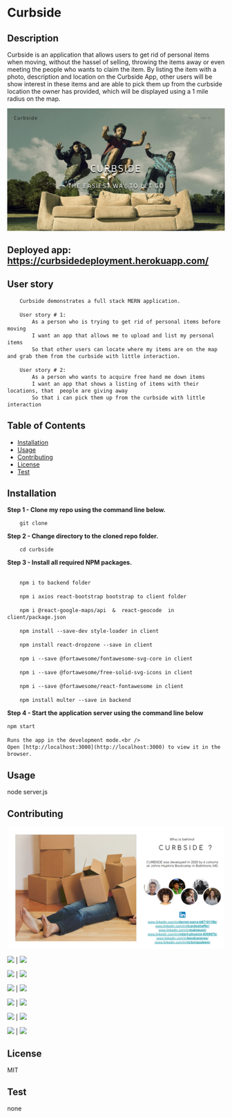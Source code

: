 # Curbside

## Description
            
Curbside is an application that allows users to get rid of personal items when moving, without the hassel of selling, throwing the items away or even meeting the people who wants to claim the item. By listing the item with a photo, description and location on the Curbside App, other users will be show interest in these items and are able to pick them up from the curbside location the owner has provided, which will be displayed using a 1 mile radius on the map. 


![](client/src/assets/images/Front%20page.png)

## Deployed app: https://curbsidedeployment.herokuapp.com/

## User story

``` 
    Curbside demonstrates a full stack MERN application.

    User story # 1:
        As a person who is trying to get rid of personal items before moving
        I want an app that allows me to upload and list my personal items
        So that other users can locate where my items are on the map and grab them from the curbside with little interaction.  

    User story # 2:
        As a person who wants to acquire free hand me down items
        I want an app that shows a listing of items with their locations, that  people are giving away
        So that i can pick them up from the curbside with little interaction

```
            
## Table of Contents
            
* [Installation](#Installation)
* [Usage](#Usage) 
* [Contributing](#Contributing) 
* [License](#License) 
* [Test](#Test)
            
        
## Installation
            
**Step 1 - Clone my repo using the command line below.**
```
    git clone 
```
**Step 2 - Change directory to the cloned repo folder.**
```
    cd curbside
```
**Step 3 - Install all required NPM packages.**
```

    npm i to backend folder

    npm i axios react-bootstrap bootstrap to client folder

    npm i @react-google-maps/api  &  react-geocode  in client/package.json

    npm install --save-dev style-loader in client

    npm install react-dropzone --save in client

    npm i --save @fortawesome/fontawesome-svg-core in client

    npm i --save @fortawesome/free-solid-svg-icons in client

    npm i --save @fortawesome/react-fontawesome in client

    npm install multer --save in backend
```
**Step 4 - Start the application server using the command line below**
```
npm start

Runs the app in the development mode.<br />
Open [http://localhost:3000](http://localhost:3000) to view it in the browser.

```
            
## Usage
            
node server.js
            
            
## Contributing

![](client/src/assets/images/Contribution%20photo.png)
            
[![](https://img.shields.io/badge/gitHub-makiwumi-blue?style=plastic)](https://www.github.com/makiwumi) | 
[![](https://img.shields.io/badge/email-mfakiwumi1992@yahoo.com-purple?style=plastic)](mailto:mfakiwumi@gmail.com)

[![](https://img.shields.io/badge/gitHub-KendraNeves-blue?style=plastic)](https://github.com/KendraNeves) | 
[![](https://img.shields.io/badge/email-kendraneves@gmail.com-purple?style=plastic)](mailto:kendraneves@gmail.com)

[![](https://img.shields.io/badge/gitHub-vsaleem-blue?style=plastic)](https://github.com/vsaleem) | 
[![](https://img.shields.io/badge/email-vic.saleem@gmail.com-purple?style=plastic)](mailto:vic.saleem@gmail.com)

[![](https://img.shields.io/badge/gitHub-dsarra1018-blue?style=plastic)](https://github.com/dsarra1018) | 
[![](https://img.shields.io/badge/email-adriansarra18@gmail.com-purple?style=plastic)](mailto:adriansarra18@gmail.com)

[![](https://img.shields.io/badge/gitHub-ricardoshaffer-blue?style=plastic)](https://github.com/ricardoshaffer) | 
[![](https://img.shields.io/badge/email-ricardo.ramiro.shaffer@gmail.com-purple?style=plastic)](mailto:ricardo.ramiro.shaffer@gmail.com)

[![](https://img.shields.io/badge/gitHub-RobWongus-blue?style=plastic)](https://github.com/RobWongus) | 
[![](https://img.shields.io/badge/email-rob_wo@yahoo.com-purple?style=plastic)](mailto:rob_wo@yahoo.com)




 
## License
            
MIT
        
## Test

none
        





